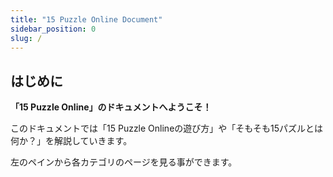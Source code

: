 ```yaml
---
title: "15 Puzzle Online Document"
sidebar_position: 0
slug: /
---
```


## はじめに

**「15 Puzzle Online」のドキュメントへようこそ！**

このドキュメントでは「15 Puzzle Onlineの遊び方」や「そもそも15パズルとは何か？」を解説していきます。

左のペインから各カテゴリのページを見る事ができます。
